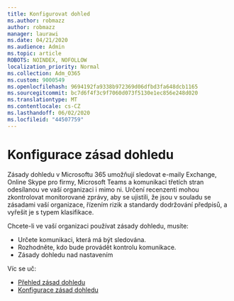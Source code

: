 ```yaml
---
title: Konfigurovat dohled
ms.author: robmazz
author: robmazz
manager: laurawi
ms.date: 04/21/2020
ms.audience: Admin
ms.topic: article
ROBOTS: NOINDEX, NOFOLLOW
localization_priority: Normal
ms.collection: Adm_O365
ms.custom: 9000549
ms.openlocfilehash: 9694192fa9338b972369d06dfbd3fa648dcb1165
ms.sourcegitcommit: bc7d6f4f3c9f7060d073f5130e1ec856e248d020
ms.translationtype: MT
ms.contentlocale: cs-CZ
ms.lasthandoff: 06/02/2020
ms.locfileid: "44507759"
---
```

# <a name="configure-supervision-policies"></a>Konfigurace zásad dohledu

Zásady dohledu v Microsoftu 365 umožňují sledovat e-maily Exchange, Online Skype pro firmy, Microsoft Teams a komunikaci třetích stran odesílanou ve vaší organizaci i mimo ni. Určení recenzenti mohou zkontrolovat monitorované zprávy, aby se ujistili, že jsou v souladu se zásadami vaší organizace, řízením rizik a standardy dodržování předpisů, a vyřešit je s typem klasifikace.

Chcete-li ve vaší organizaci používat zásady dohledu, musíte:

- Určete komunikaci, která má být sledována.
- Rozhodněte, kdo bude provádět kontrolu komunikace.
- Zásady dohledu nad nastavením

Víc se uč:

- [Přehled zásad dohledu](https://docs.microsoft.com/microsoft-365/compliance/supervision-policies)
- [Konfigurace zásad dohledu](https://docs.microsoft.com/microsoft-365/compliance/configure-supervision-policies)
